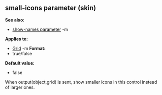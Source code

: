 ## small-icons parameter (skin)
**See also:**
*   [show-names parameter](/ref/%7Bskin%7D/param/show-names.md) -m
<!-- -->
**Applies to:**
*   [Grid](/ref/%7Bskin%7D/control/grid.md) -m<!-- -->
**Format:**
*   true/false
<!-- -->
**Default value:**
*   false


When output(object,grid) is sent, show smaller icons in this
control instead of larger ones.